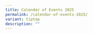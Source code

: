 ```yaml
---
title: Calendar of Events 2025
permalink: /calendar-of-events-2025/
variant: tiptap
description: ""
---
```

